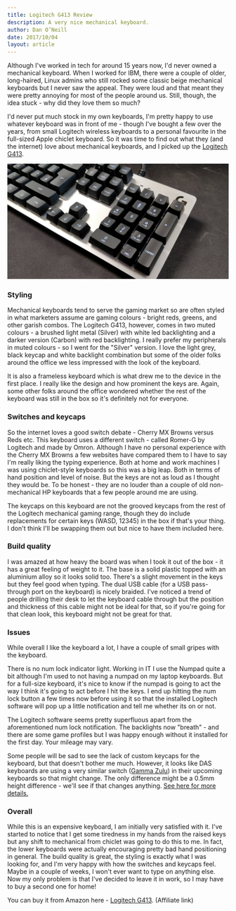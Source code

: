 ```yaml
---
title: Logitech G413 Review
description: A very nice mechanical keyboard.
author: Dan O’Neill
date: 2017/10/04
layout: article
---
```


Although I've worked in tech for around 15 years now, I'd never owned a mechanical keyboard. When I worked for IBM, there were a couple of older, long-haired, Linux admins who still rocked some classic beige mechanical keyboards but I never saw the appeal. They were loud and that meant they were pretty annoying for most of the people around us. Still, though, the idea stuck - why did they love them so much?

I'd never put much stock in my own keyboards, I'm pretty happy to use whatever keyboard was in front of me - though I've bought a few over the years, from small Logitech wireless keyboards to a personal favourite in the full-sized Apple chiclet keyboard. So it was time to find out what they (and the internet) love about mechanical keyboards, and I picked up the [Logitech G413](http://amzn.to/2fKn4Bn).

![The Logitech G413](/images/G413-2.jpg)

### Styling
Mechanical keyboards tend to serve the gaming market so are often styled in what marketers assume are gaming colours - bright reds, greens, and other garish combos. The Logitech G413, however, comes in two muted colours - a brushed light metal (Silver) with white led backlighting and a darker version (Carbon) with red backlighting. I really prefer my peripherals in muted colours - so I went for the "Silver" version. I love the light grey, black keycap and white backlight combination but some of the older folks around the office we less impressed with the look of the keyboard.

<!-- ad -->

It is also a frameless keyboard which is what drew me to the device in the first place. I really like the design and how prominent the keys are. Again, some other folks around the office wondered whether the rest of the keyboard was still in the box so it's definitely not for everyone.

### Switches and keycaps
So the internet loves a good switch debate - Cherry MX Browns versus Reds etc. This keyboard uses a different switch - called Romer-G by Logitech and made by Omron. Although I have no personal experience with the Cherry MX Browns a few websites have compared them to I have to say I'm really liking the typing experience. Both at home and work machines I was using chiclet-style keyboards so this was a big leap. Both in terms of hand position and level of noise. But the keys are not as loud as I thought they would be. To be honest - they are no louder than a couple of old non-mechanical HP keyboards that a few people around me are using.

The keycaps on this keyboard are not the grooved keycaps from the rest of the Logitech mechanical gaming range, though they do include replacements for certain keys (WASD, 12345) in the box if that's your thing. I don't think I'll be swapping them out but nice to have them included here.

### Build quality
I was amazed at how heavy the board was when I took it out of the box - it has a great feeling of weight to it. The base is a solid plastic topped with an aluminium alloy so it looks solid too. There's a slight movement in the keys but they feel good when typing. The dual USB cable (for a USB pass-through port on the keyboard) is nicely braided. I've noticed a trend of people drilling their desk to let the keyboard cable through but the position and thickness of this cable might not be ideal for that, so if you're going for that clean look, this keyboard might not be great for that.

### Issues
While overall I like the keyboard a lot, I have a couple of small gripes with the keyboard.

There is no num lock indicator light. Working in IT I use the Numpad quite a bit although I'm used to not having a numpad on my laptop keyboards. But for a full-size keyboard, it's nice to know if the numpad is going to act the way I think it's going to act before I hit the keys. I end up hitting the num lock button a few times now before using it so that the installed Logitech software will pop up a little notification and tell me whether its on or not.

The Logitech software seems pretty superfluous apart from the aforementioned num lock notification. The backlights now "breath" -  and there are some game profiles but I was happy enough without it installed for the first day. Your mileage may vary.

Some people will be sad to see the lack of custom keycaps for the keyboard, but that doesn't bother me much. However, it looks like DAS keyboards are using a very similar switch ([Gamma Zulu](https://deskthority.net/wiki/Das_Keyboard_Gamma_Zulu)) in their upcoming keyboards so that might change. The only difference might be a 0.5mm height difference - we'll see if that changes anything. [See here for more details.](https://deskthority.net/wiki/Logitech_Romer-G)

### Overall
While this is an expensive keyboard, I am initially very satisfied with it. I've started to notice that I get some tiredness in my hands from the raised keys but any shift to mechanical from chiclet was going to do this to me. In fact, the lower keyboards were actually encouraging pretty bad hand positioning in general. The build quality is great, the styling is exactly what I was looking for, and I'm very happy with how the switches and keycaps feel. Maybe in a couple of weeks, I won't ever want to type on anything else. Now my only problem is that I've decided to leave it in work, so I may have to buy a second one for home!   

You can buy it from Amazon here - [Logitech G413](http://amzn.to/2fKn4Bn). (Affiliate link)
